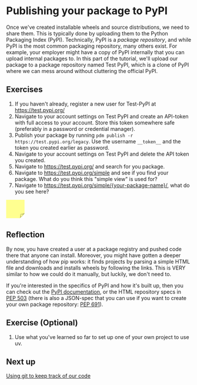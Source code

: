 # Publishing your package to PyPI

Once we've created installable wheels and source distributions, we need to share them.
This is typically done by uploading them to the Python Packaging Index (PyPI).
Technically, PyPI is a *package repository*, and while PyPI is the most common packaging repository, many others exist.
For example, your employer might have a copy of PyPI internally that you can upload internal packages to.
In this part of the tutorial, we'll upload our package to a package repository named Test PyPI, which is a clone of PyPI where we can mess around without cluttering the official PyPI.

## Exercises
1. If you haven't already, register a new user for Test-PyPI at https://test.pypi.org/
1. Navigate to your account settings on Test PyPI and create an API-token with full access to your account. Store this token somewhere safe (preferably in a password or credential manager).
1. Publish your package by running `pdm publish -r https://test.pypi.org/legacy`. Use the username `__token__` and the token you created earlier as password.
1. Navigate to your account settings on Test PyPI and delete the API token you created.
1. Navigate to https://test.pypi.org/ and search for you package.
1. Navigate to https://test.pypi.org/simple and see if you find your package. What do you think this "simple view" is used for?
1. Navigate to https://test.pypi.org/simple/{your-package-name}/, what do you see here?

<img src="../../../assets/post_it_yellow.svg" alt="Illustration of a pink post it note" width="50px" />

## Reflection
By now, you have created a user at a package registry and pushed code there that anyone can install.
Moreover, you might have gotten a deeper understanding of how pip works: it finds projects by parsing a simple HTML file and downloads and installs wheels by following the links.
This is VERY similar to how we could do it manually, but luckily, we don't need to.

If you're interested in the specifics of PyPI and how it's built up, then you can check out the [PyPI documentation](https://docs.pypi.org/api/index-api/), or the HTML repository specs in [PEP 503](https://peps.python.org/pep-0503/) (there is also a JSON-spec that you can use if you want to create your own package repository: [PEP 691](https://peps.python.org/pep-0691/)).

## Exercise (Optional)
1. Use what you've learned so far to set up one of your own project to use uv.

## Next up
[Using git to keep track of our code](../04-managing-your-code/13-using-git.md)
